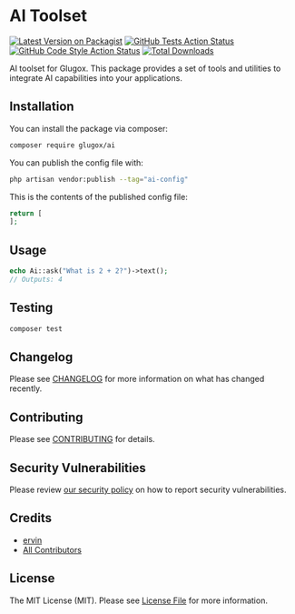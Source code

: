 # AI Toolset

[![Latest Version on Packagist](https://img.shields.io/packagist/v/glugox/ai.svg?style=flat-square)](https://packagist.org/packages/glugox/ai)
[![GitHub Tests Action Status](https://img.shields.io/github/actions/workflow/status/glugox/ai/run-tests.yml?branch=main&label=tests&style=flat-square)](https://github.com/glugox/ai/actions?query=workflow%3Arun-tests+branch%3Amain)
[![GitHub Code Style Action Status](https://img.shields.io/github/actions/workflow/status/glugox/ai/fix-php-code-style-issues.yml?branch=main&label=code%20style&style=flat-square)](https://github.com/glugox/ai/actions?query=workflow%3A"Fix+PHP+code+style+issues"+branch%3Amain)
[![Total Downloads](https://img.shields.io/packagist/dt/glugox/ai.svg?style=flat-square)](https://packagist.org/packages/glugox/ai)

AI toolset for Glugox. This package provides a set of tools and utilities to integrate AI capabilities into your applications.

## Installation

You can install the package via composer:

```bash
composer require glugox/ai
```

You can publish the config file with:

```bash
php artisan vendor:publish --tag="ai-config"
```

This is the contents of the published config file:

```php
return [
];
```

## Usage

```php
echo Ai::ask("What is 2 + 2?")->text();
// Outputs: 4
```

## Testing

```bash
composer test
```

## Changelog

Please see [CHANGELOG](CHANGELOG.md) for more information on what has changed recently.

## Contributing

Please see [CONTRIBUTING](CONTRIBUTING.md) for details.

## Security Vulnerabilities

Please review [our security policy](../../security/policy) on how to report security vulnerabilities.

## Credits

- [ervin](https://github.com/glugox)
- [All Contributors](../../contributors)

## License

The MIT License (MIT). Please see [License File](LICENSE.md) for more information.

